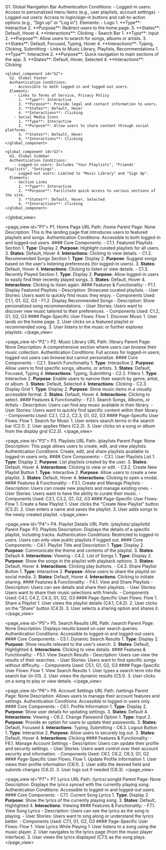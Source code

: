 <UXSitemap>
  <global_view>
    <global_component id="G1">
      G1. Global Navigation Bar
      Authentication Conditions: 
        - Logged-in users: Access to personalized menu items (e.g., user playlists, account settings).
        - Logged-out users: Access to login/sign-in buttons and call-to-action options (e.g., "Sign up" or "Log in").
      Elements:
        - Logo 
          1. **Type**: Interactive
          2. **Purpose**: Redirect users to the home page.
          3. **States**: Default, Hover
          4. **Interactions**: Clicking
        - Search Bar 
          1. **Type**: Input
          2. **Purpose**: Allow users to search for songs, albums or artists.
          3. **States**: Default, Focused, Typing, Hover
          4. **Interactions**: Typing, Clicking, Submitting
        - Links to Music Library, Playlists, Recommendations 
          1. **Type**: Interactive
          2. **Purpose**: Quick navigation to main sections of the app.
          3. **States**: Default, Hover, Selected
          4. **Interactions**: Clicking
    </global_component>
    
    <global_component id="G2">
      G2. Global Footer
      Authentication Conditions: 
        - Accessible to both logged-in and logged-out users.
      Elements:
        - Links to Terms of Service, Privacy Policy
          1. **Type**: Interactive
          2. **Purpose**: Provide legal and contact information to users.
          3. **States**: Default, Hover
          4. **Interactions**: Clicking
        - Social Media Icons
          1. **Type**: Interactive
          2. **Purpose**: Allow users to share content through social platforms.
          3. **States**: Default, Hover
          4. **Interactions**: Clicking
    </global_component>
    
    <global_component id="G3">
      G3. Global Sidebar
      Authentication Conditions: 
        - Logged-in users: Includes "Your Playlists", "Friends' Playlists", "Settings".
        - Logged-out users: Limited to "Music Library" and "Sign Up".
      Elements:
        - Section Links 
          1. **Type**: Interactive
          2. **Purpose**: Facilitate quick access to various sections of the site.
          3. **States**: Default, Hover, Selected
          4. **Interactions**: Clicking
    </global_component>
  </global_view>

  <page_view id="P1">
    P1. Home Page
    URL Path: /home
    Parent Page: None
    Description: This is the landing page that introduces users to featured playlists and songs.
    Authentication Conditions: Accessible to both logged-in and logged-out users.
    #### Core Components:
      - C1.1. Featured Playlists Section 
        1. **Type**: Display
        2. **Purpose**: Highlight curated playlists for all users.
        3. **States**: Default, Hover
        4. **Interactions**: Clicking to view details.
      - C1.2. Recommended Songs Section 
        1. **Type**: Display
        2. **Purpose**: Suggest songs based on the user's listening preferences (for logged-in users).
        3. **States**: Default, Hover
        4. **Interactions**: Clicking to listen or view details.
      - C1.3. Recently Played Section 
        1. **Type**: Display
        2. **Purpose**: Allow logged-in users to easily find their recently played songs.
        3. **States**: Default, Hover
        4. **Interactions**: Clicking to listen again.
    #### Features & Functionality:
      - F1.1. Display Featured Playlists
        - Description: Showcase curated playlists.
        - User Stories: Users want to quickly find music they enjoy.
        - Components Used: C1.1, G1, G2, G3
      - F1.2. Display Recommended Songs
        - Description: Show personalized song recommendations.
        - User Stories: Users want to discover new music tailored to their preferences.
        - Components Used: C1.2, G1, G2, G3
    #### Page-Specific User Flows:
      Flow 1. Discover Music
        1. User lands on the home page.
        2. User clicks on a featured playlist or recommended song.
        3. User listens to the music or further explores playlists.
    </page_view>

  <page_view id="P2">
    P2. Music Library
    URL Path: /library
    Parent Page: None
    Description: A comprehensive section where users can browse their music collection.
    Authentication Conditions: Full access for logged-in users; logged-out users can browse but cannot personalize.
    #### Core Components:
      - C2.1. Search Functionality 
        1. **Type**: Interactive
        2. **Purpose**: Allow users to find specific songs, albums, or artists.
        3. **States**: Default, Focused, Typing
        4. **Interactions**: Typing, Submitting
      - C2.2. Filters 
        1. **Type**: Interactive
        2. **Purpose**: Enable users to narrow their search by genre, artist, or album.
        3. **States**: Default, Selected
        4. **Interactions**: Clicking
      - C2.3. Display Grid 
        1. **Type**: Display
        2. **Purpose**: Show music items in a visually accessible format.
        3. **States**: Default, Hover
        4. **Interactions**: Clicking to select.
    #### Features & Functionality:
      - F2.1. Search Songs, Albums, or Artists
        - Description: Users can find any music available in their library.
        - User Stories: Users want to quickly find specific content within their library.
        - Components Used: C2.1, C2.2, C2.3, G1, G2, G3
    #### Page-Specific User Flows:
      Flow 1. Search for Music
        1. User enters search terms in the search bar (C2.1).
        2. User applies filters (C2.2).
        3. User clicks on a song or album from the display grid (C2.3).
    </page_view>

  <page_view id="P3">
    P3. Playlists
    URL Path: /playlists
    Parent Page: None
    Description: This page allows users to create, edit, and view playlists.
    Authentication Conditions: Create, edit, and share playlists available to logged-in users only.
    #### Core Components:
      - C3.1. User Playlists List 
        1. **Type**: Display
        2. **Purpose**: List playlists created by the user.
        3. **States**: Default, Hover
        4. **Interactions**: Clicking to view or edit.
      - C3.2. Create New Playlist Button 
        1. **Type**: Interactive
        2. **Purpose**: Allow users to create a new playlist.
        3. **States**: Default, Hover
        4. **Interactions**: Clicking to open a modal.
    #### Features & Functionality:
      - F3.1. Create and Manage Playlists
        - Description: Users can create new playlists and manage existing ones.
        - User Stories: Users want to have the ability to curate their music.
        - Components Used: C3.1, C3.2, G1, G2, G3
    #### Page-Specific User Flows:
      Flow 1. Create a New Playlist
        1. User clicks the "Create New Playlist" button (C3.2).
        2. User enters a name and saves the playlist.
        3. User adds songs to the newly created playlist.
    </page_view>

  <page_view id="P4">
    P4. Playlist Details
    URL Path: /playlists/:playlistId
    Parent Page: P3. Playlists
    Description: Displays the details of a specific playlist, including tracks.
    Authentication Conditions: Restricted to logged-in users. Users can only view public playlists if logged out.
    #### Core Components:
      - C4.1. Playlist Title and Description 
        1. **Type**: Display
        2. **Purpose**: Communicate the theme and contents of the playlist.
        3. **States**: Default
        4. **Interactions**: Viewing
      - C4.2. List of Songs 
        1. **Type**: Display
        2. **Purpose**: Show the songs in the playlist with playback options.
        3. **States**: Default, Hover
        4. **Interactions**: Clicking play buttons.
      - C4.3. Share Playlist Button 
        1. **Type**: Interactive
        2. **Purpose**: Allow users to share the playlist on social media.
        3. **States**: Default, Hover
        4. **Interactions**: Clicking to initiate sharing.
    #### Features & Functionality:
      - F4.1. View and Share Playlists
        - Description: Users can see details and share their playlists.
        - User Stories: Users want to share their music selections with friends.
        - Components Used: C4.1, C4.2, C4.3, G1, G2, G3
    #### Page-Specific User Flows:
      Flow 1. Share a Playlist
        1. User views the playlist details (C4.1, C4.2).
        2. User clicks on the "Share" button (C4.3).
        3. User selects a sharing option and shares it.
    </page_view>

  <page_view id="P5">
    P5. Search Results
    URL Path: /search
    Parent Page: None
    Description: Displays results based on user search queries.
    Authentication Conditions: Accessible to logged-in and logged-out users.
    #### Core Components:
      - C5.1. Dynamic Search Results 
        1. **Type**: Display
        2. **Purpose**: Show results relevant to the user’s search.
        3. **States**: Default, Highlighted
        4. **Interactions**: Clicking to view details.
    #### Features & Functionality:
      - F5.1. View Search Results
        - Description: Users can view the results of their searches.
        - User Stories: Users want to find specific songs without difficulty.
        - Components Used: C5.1, G1, G2, G3
    #### Page-Specific User Flows:
      Flow 1. View Search Results
        1. User types a search term into the search bar (in G1).
        2. User views the dynamic results (C5.1).
        3. User clicks on a song to play or view details.
    </page_view>

  <page_view id="P6">
    P6. Account Settings
    URL Path: /settings
    Parent Page: None
    Description: Allows users to manage their account features and settings.
    Authentication Conditions: Accessible to logged-in users only.
    #### Core Components:
      - C6.1. Profile Information 
        1. **Type**: Display
        2. **Purpose**: Show user details for updating settings.
        3. **States**: Default
        4. **Interactions**: Viewing
      - C6.2. Change Password Option 
        1. **Type**: Input
        2. **Purpose**: Provide an option for users to update their passwords.
        3. **States**: Default, Focused
        4. **Interactions**: Typing, Submitting
      - C6.3. Logout Button 
        1. **Type**: Interactive
        2. **Purpose**: Allow users to securely log out.
        3. **States**: Default, Hover
        4. **Interactions**: Clicking
    #### Features & Functionality:
      - F6.1. Manage Account Settings
        - Description: Users can update their profile and security settings.
        - User Stories: Users want control over their account security and information.
        - Components Used: C6.1, C6.2, C6.3, G1, G2
    #### Page-Specific User Flows:
      Flow 1. Update Profile Information
        1. User views their profile information (C6.1).
        2. User edits the desired field and submits changes (C6.2).
        3. User logs out if needed (C6.3).
    </page_view>

  <page_view id="P7">
    P7. Lyrics
    URL Path: /lyrics/:songId
    Parent Page: None
    Description: Displays the lyrics synced with the currently playing song.
    Authentication Conditions: Accessible to logged-in and logged-out users.
    #### Core Components:
      - C7.1. Current Song Lyrics 
        1. **Type**: Display
        2. **Purpose**: Show the lyrics of the currently playing song.
        3. **States**: Default, Highlighted
        4. **Interactions**: Viewing
    #### Features & Functionality:
      - F7.1. View Song Lyrics
        - Description: Users can see the lyrics as the song is playing.
        - User Stories: Users want to sing along or understand the lyrics better.
        - Components Used: C7.1, G1, G2, G3
    #### Page-Specific User Flows:
      Flow 1. View Lyrics While Playing
        1. User listens to a song using the music player.
        2. User navigates to the lyrics page (from the music player interface).
        3. User views the lyrics displayed (C7.1) as the song plays.
    </page_view>

</UXSitemap>